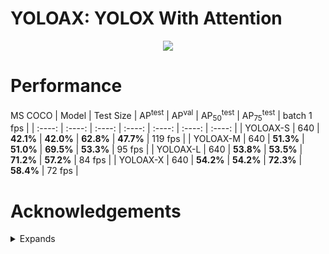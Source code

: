 # YOLOAX: YOLOX With Attention
<div align=center><img src="https://github.com/KejianXu/yoloax/assets/134375672/3061a843-4493-488d-8695-f59dba513886"></div>

# Performance
MS COCO
| Model | Test Size |   AP<sup>test</sup> | AP<sup>val</sup> | AP<sub>50</sub><sup>test</sup> | AP<sub>75</sub><sup>test</sup> | batch 1 fps |
| :----: | :----: | :----: | :----: | :----: | :----: | :----: |
| YOLOAX-S  | 640 | **42.1%** | **42.0%**	| **62.8%** |	**47.7%** | 119 fps |
| YOLOAX-M  | 640 | **51.3%** | **51.0%**	| **69.5%**	| **53.3%** | 95 fps  |
| YOLOAX-L  | 640 | **53.8%** | **53.5%** |	**71.2%** |	**57.2%** | 84 fps  |
| YOLOAX-X  | 640 | **54.2%** | **54.2%** |	**72.3%** |	**58.4%** | 72 fps  |

# Acknowledgements
<details>
<summary>Expands</summary>
-  <a name = "ref1" href="https://github.com/AlexeyAB/darknet">https://github.com/AlexeyAB/darknet</a>
-  <a name = "ref2" href="https://github.com/Megvii-BaseDetection/YOLOX">https://github.com/Megvii-BaseDetection/YOLOX</a>
-  <a name = "ref3" href="https://github.com/WongKinYiu/yolov7">https://github.com/WongKinYiu/yolov7</a>
-  <a name = "ref4" href="https://github.com/WongKinYiu/yolor">https://github.com/WongKinYiu/yolor</a>
-  <a name = "ref5" href="https://github.com/WongKinYiu/PyTorch_YOLOv4">https://github.com/WongKinYiu/PyTorch_YOLOv4</a>
-  <a name = "ref6" href="https://github.com/ultralytics/yolov3">https://github.com/ultralytics/yolov3</a>
-  <a name = "ref7" href="https://github.com/ultralytics/yolov5">https://github.com/ultralytics/yolov5</a>
-  <a name = "ref8" href="https://github.com/DingXiaoH/RepVGG">https://github.com/DingXiaoH/RepVGG</a>
</details>




